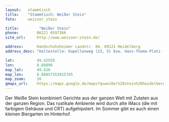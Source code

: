 ```yaml
---
layout:   stammtisch
title:    "Stammtisch: Weißer Stein"
foto:     weiszer_stein

title:         "Weißer Stein"
phone:        06221 6597366 
site_url:     http://www.weisser-stein.de/

address:      Handschuhsheimer Landstr. 84, 69121 Heidelberg
address_desc: "Haltestelle: Kapellenweg (23, 5) bzw. Hans-Thoma-Platz (24)"

lat:          49.42559
lon:          8.68896
map_lat:      49.426
map_lon:      8.68857353925705
map_zoom:     16
gmaps_url:    https://maps.google.de/maps?q=weißer%20stein%20heidelberg
---
```

Der Weiße Stein kombiniert Gerichte aus der ganzen Welt mit Zutaten
aus der ganzen Region. Das rustikale Ambiente wird durch alte iMacs 
(die mit farbigem Gehäuse und CRT) aufgehipstert. Im Sommer gibt es 
auch einen kleinen Biergarten im Hinterhof.
